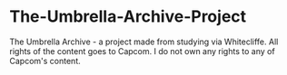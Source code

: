 # The-Umbrella-Archive-Project
The Umbrella Archive - a project made from studying via Whitecliffe. All rights of the content goes to Capcom. I do not own any rights to any of Capcom's content.
